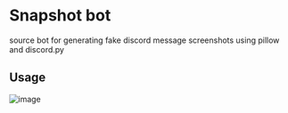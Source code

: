 # Snapshot bot
 source bot for generating fake discord message screenshots using pillow and discord.py
## Usage
![image](https://i.ibb.co/B5rNc9Jq/image.png)
